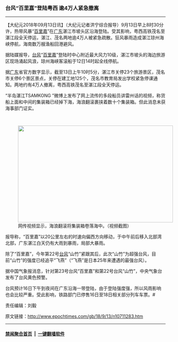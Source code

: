 ### 台风“百里嘉”登陆粤西 逾4万人紧急撤离
------------------------

<p>【大纪元2018年09月13日讯】（大纪元记者洪宁综合报导）9月13日早上8时30分许，热带风暴“<a href="http://www.epochtimes.com/gb/tag/%E7%99%BE%E9%87%8C%E5%98%89.html">百里嘉</a>”在<a href="http://www.epochtimes.com/gb/tag/%E5%B9%BF%E4%B8%9C.html">广东</a>湛江市坡头区沿海登陆。受其影响，粤西高铁茂名至湛江段全天停运，湛江、茂名两地逾4万人被紧急疏散。狂风暴雨造成湛江琼州海峡停航，海南数万艘渔船回港避风。</p>
<p>据陆媒报导，<a href="http://www.epochtimes.com/gb/tag/%E5%8F%B0%E9%A3%8E.html">台风</a>“<a href="http://www.epochtimes.com/gb/tag/%E7%99%BE%E9%87%8C%E5%98%89.html">百里嘉</a>”登陆时中心附近最大风力10级，湛江市坡头的海边旅游区现场涌起风浪，琼州海峡客滚船于12日14时起全线停航。</p>
<p>据<a href="http://www.epochtimes.com/gb/tag/%E5%B9%BF%E4%B8%9C.html">广东</a>省官方数字显示，截至13日上午10时5分，湛江市关停23个旅游景区，茂名市关停6个景区景点，关停在建工地125个，茂名市教育局发出学校紧急停课通知。两地约有4万人撤离，粤西高铁茂名至湛江段全天停运。</p>
<p>“半岛湛江TSAMKONG ”微博上发布了网上流传的多段船员讲雷州话的视频，称货船上面和中间的集装箱已经掉下海，海浪翻滚裹挟着数十个集装箱。但此消息未获海事部门证实。</p>
<p>&nbsp;</p>
<figure id="attachment_10711411" style="width: 487px" class="wp-caption aligncenter"><a href="http://i.epochtimes.com/assets/uploads/2018/09/afbbc781a7467ff8e3d5fc56e031d094.jpg"><img class="wp-image-10711411 size-full" src="http://i.epochtimes.com/assets/uploads/2018/09/afbbc781a7467ff8e3d5fc56e031d094.jpg" alt="" width="487" height="304" /></a><figcaption class="wp-caption-text">网传视频显示，海浪翻滚将集装箱卷落海中。（视频截图）</figcaption></figure>
<p>报导称，“百里嘉”以20公里左右的时速向偏西方向移动，于中午前后移入北部湾北部，广东湛江白天仍有大雨到暴雨，局部大暴雨。</p>
<p>除了“百里嘉”，今年第22号<a href="http://www.epochtimes.com/gb/tag/%E5%8F%B0%E9%A3%8E.html">台风</a>“山竹”紧跟其后，此次“山竹”为超强台风，目前“山竹”的强度已经追平“飞燕”（“飞燕”是日本25年来遭遇的最强台风）。</p>
<p>据中国气象报消息，针对第23号台风“百里嘉”和第22号台风“山竹”，中央气象台发布了台风黄色预警。</p>
<p>台风预计16日下午到夜间在广东沿海一带登陆，由于登陆强度强，所以风雨影响也会比较严重。受此影响，铁路部门已停售16日至18日相关部分列车车票。#</p>
<p>责任编辑：刘毅</p>

原文链接：http://www.epochtimes.com/gb/18/9/13/n10711283.htm


------------------------
#### [禁闻聚合首页](https://github.com/gfw-breaker/banned-news/blob/master/README.md) &nbsp;|&nbsp;  [一键翻墙软件](https://github.com/gfw-breaker/nogfw/blob/master/README.md)